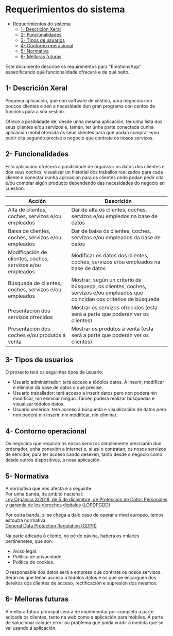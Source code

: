 # Requerimientos do sistema

- [Requerimientos do sistema](#requerimientos-do-sistema)
  - [1- Descrición Xeral](#1--descrición-xeral)
  - [2- Funcionalidades](#2--funcionalidades)
  - [3- Tipos de usuarios](#3--tipos-de-usuarios)
  - [4- Contorno operacional](#4--contorno-operacional)
  - [5- Normativa](#5--normativa)
  - [6- Melloras futuras](#6--melloras-futuras)

Este documento describe os requirimentos para "EmotionsApp" especificando qué funcionalidade ofrecerá e de qué xeito.

## 1- Descrición Xeral

Pequena aplicación, que non software de xestión, para negocios con poucos clientes e sen a necesidade dun gran programa con centos de funcións para a súa xestión.

Ofrece a posiblidade de, desde unha mesma aplicación, ter unha lista dos seus clientes e/ou servizos e, tamén, ter unha parte conectada cunha aplicación móbil ofrecida ós seus clientes para que podan comprar e/ou pedir cita segundo precise o negocio que contrate os nosos servizos.

## 2- Funcionalidades

Esta aplicación ofrecerá a posiblidade de organizar os datos dos clientes e dos seus coches, visualizar un historial dos traballos realizados para cada cliente e conectar cunha aplicación para os clientes onde podan pedir cita e/ou comprar algún producto dependendo das necesidades do negocio en cuestión.

| Acción | Descrición  |
|--------|-------------|
|  Alta de clientes, coches, servizos e/ou empleados  |  Dar de alta os clientes, coches, servizos e/ou empledos na base de datos  |
|  Baixa de clientes, coches, servizos e/ou empleados  |  Dar de baixa ós clientes, coches, servizos e/ou empleados da base de datos  |
|  Modificación de clientes, coches, servizos e/ou empleados |  Modificar os datos dos clientes, coches, servizos e/ou empleados na base de datos  |
|  Búsqueda de clientes, coches, servizos e/ou empleados  |  Mostrar, según un criterio de búsqueda, os clientes, coches, servizos e/ou empleados que coincidan cos critérios de búsqueda |
|  Presentación dos servizos ofrecidos  |  Mostrar os servizos ofrecidos (esta será a parte que poderán ver os clientes)  |
|  Presentación dos coches e/ou produtos á venta  |  Mostrar os produtos á venta (esta será a parte que poderán ver os clientes)  |

## 3- Tipos de usuarios

O proxecto terá os seguintes tipos de usuario:  
 - Usuario administrador: terá acceso a tódolos datos. A inserir, modificar e eliminar da base de datos o que precise.  
 - Usuario traballador: terá acceso a inserir datos pero non poderá nin modificar, nin eliminar ningún. Tamén poderá realizar búsquedas e visualizar tódolos datos.  
 - Usuario xenérico: terá acceso á búsqueda e visualización de datos pero non poderá nin inserir, nin modificar, nin eliminar.

## 4- Contorno operacional

Os negocios que requiran os nosos servizos simplemente precisarán dun ordenador, unha conexión a internet e, si así o contratan, os nosos servizos de servidor, para ter acceso cando desexen, tanto desde o negocio como desde outros dispositivos, á nosa aplicación.

## 5- Normativa

A normativa que nos afecta é a seguinte  
Por unha banda, de ámbito nacional:  
[Ley Orgánica 3/2018, de 5 de diciembre, de Protección de Datos Personales y garantía de los derechos digitales (LOPDPGDD)](https://www.boe.es/buscar/act.php?id=BOE-A-2018-16673)  

Por outra banda, si se chega a dalo caso de operar a nivel europeo, temos estoutra normativa:  
[General Data Protection Regulation (GDPR)](https://eur-lex.europa.eu/eli/reg/2016/679/oj)  

Na parte adicada ó cliente, no pé de páxina, haberá os enlaces pertinenetes, que son:  
 - Aviso legal.
 - Política de privacidade.
 - Política de cookies.  

O responsable dos datos será a empresa que contrate os nosos servizos. Serán os que teñan acceso a tódolos datos e os que se encarguen dos dereitos dos clientes de acceso, rectificación e supresión dos mesmos.
## 6- Melloras futuras

A mellora futura principal será a de implementar por completo a parte adicada ós clientes, tanto na web como a aplicación para móbiles. Á parte de solucionar calquer error ou problema que poida xurdir á medida que se vai usando á aplicación.